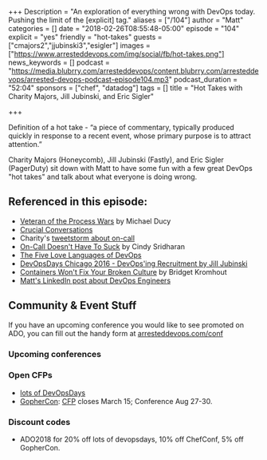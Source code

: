 +++
Description = "An exploration of everything wrong with DevOps today. Pushing the limit of the [explicit] tag."
aliases = ["/104"]
author = "Matt"
categories = []
date = "2018-02-26T08:55:48-05:00"
episode = "104"
explicit = "yes"
friendly = "hot-takes"
guests = ["cmajors2","jjubinski3","esigler"]
images = ["https://www.arresteddevops.com/img/social/fb/hot-takes.png"]
news_keywords = []
podcast = "https://media.blubrry.com/arresteddevops/content.blubrry.com/arresteddevops/arrested-devops-podcast-episode104.mp3"
podcast_duration = "52:04"
sponsors = ["chef", "datadog"]
tags = []
title = "Hot Takes with Charity Majors, Jill Jubinski, and Eric Sigler"

+++

Definition of a hot take - “a piece of commentary, typically produced quickly in response to a recent event, whose primary purpose is to attract attention.”

Charity Majors (Honeycomb), Jill Jubinski (Fastly), and Eric Sigler (PagerDuty) sit down with Matt to have some fun with a few great DevOps "hot takes" and talk about what everyone is doing wrong.


## Referenced in this episode:

- [Veteran of the Process Wars](https://goatcan.do/2014/09/13/veteran-of-the-process-wars/) by Michael Ducy
- [Crucial Conversations](https://www.vitalsmarts.com/crucial-conversations-training/)
- Charity's [tweetstorm about on-call](https://twitter.com/mipsytipsy/status/962151928741285888)
- [On-Call Doesn't Have To Suck](https://medium.com/@copyconstruct/on-call-b0bd8c5ea4e0) by Cindy Sridharan
- [The Five Love Languages of DevOps](https://medium.com/@mattstratton/the-five-love-languages-of-devops-77606263c910)
- [DevOpsDays Chicago 2016 - DevOps'ing Recruitment by Jill Jubinski](https://www.youtube.com/watch?v=chu4bPxUW6c)
- [Containers Won't Fix Your Broken Culture](https://queue.acm.org/detail.cfm?id=3185224) by Bridget Kromhout
- [Matt's LinkedIn post about DevOps Engineers](https://www.linkedin.com/feed/update/urn:li:activity:6364933552445882368/)


## Community & Event Stuff

If you have an upcoming conference you would like to see promoted on ADO, you can fill out the handy form at [arresteddevops.com/conf](https://arresteddevops.com/conf)

### Upcoming conferences

### Open CFPs

- [lots of DevOpsDays](https://devopsdays.org/speaking)
- [GopherCon](https://www.gophercon.com/): [CFP](https://www.papercall.io/gophercon2018) closes March 15; Conference Aug 27-30.

### Discount codes
- ADO2018 for 20% off lots of devopsdays, 10% off ChefConf, 5% off GopherCon.


